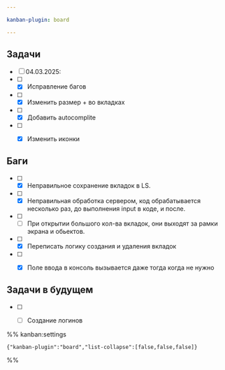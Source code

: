 ```yaml
---

kanban-plugin: board

---
```


## Задачи

- [ ] 04.03.2025:
- [ ] - [x] Исправление багов
- [ ] - [x] Изменить размер + во вкладках
- [ ] - [x] Добавить autocomplite
- [ ] - [x] Изменить иконки


## Баги

- [ ] - [x] Неправильное сохранение вкладок в LS.
- [ ] - [x] Неправильная обработка сервером, код обрабатывается несколько раз, до выполнения input в коде, и после.
- [ ] - [ ] При открытии большого кол-ва вкладок, они выходят за рамки экрана и обьектов.
- [ ] - [x] Переписать логику создания и удаления вкладок
- [ ] - [x] Поле ввода в консоль вызывается даже тогда когда не нужно


## Задачи в будущем

- [ ] - [ ] Создание логинов




%% kanban:settings
```
{"kanban-plugin":"board","list-collapse":[false,false,false]}
```
%%